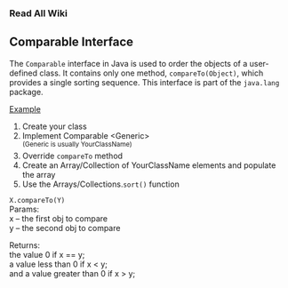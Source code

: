 
### Read All Wiki
## Comparable Interface

The `Comparable` interface in Java is used to order the objects of a user-defined class.
It contains only one method, `compareTo(Object)`, which provides a single sorting sequence.
This interface is part of the `java.lang` package.

[Example](https://github.com/Nnika-11/Java/blob/master/Compareble_Comparator/ComparableTestEstimation.java)
1. Create your class
2. Implement Comparable \<Generic>\
   <sup>(Generic is usually YourClassName)</sup>
3. Override `compareTo` method
4. Create an Array/Collection of YourClassName elements and populate the array 
5. Use the Arrays/Collections.`sort()` function

`X.compareTo(Y)`\
Params:\
x – the first obj to compare \
y – the second obj to compare

Returns:\
the value 0 if x == y;\
a value less than 0 if x < y; \
and a value greater than 0 if x > y;
